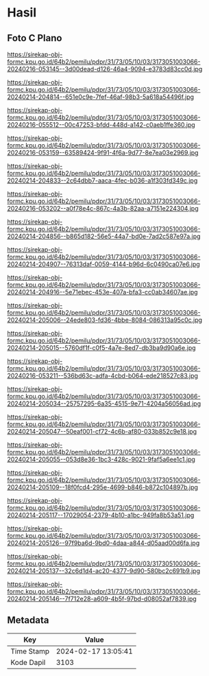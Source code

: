 # Hasil

## Foto C Plano

https://sirekap-obj-formc.kpu.go.id/64b2/pemilu/pdpr/31/73/05/10/03/3173051003066-20240216-053145--3d00dead-d126-46a4-9094-e3783d83cc0d.jpg

https://sirekap-obj-formc.kpu.go.id/64b2/pemilu/pdpr/31/73/05/10/03/3173051003066-20240214-204814--651e0c9e-7fef-46af-98b3-5a618a54496f.jpg

https://sirekap-obj-formc.kpu.go.id/64b2/pemilu/pdpr/31/73/05/10/03/3173051003066-20240216-055512--00c47253-bfdd-448d-a142-c0aeb1ffe360.jpg

https://sirekap-obj-formc.kpu.go.id/64b2/pemilu/pdpr/31/73/05/10/03/3173051003066-20240216-053159--63589424-9f91-4f6a-9d77-8e7ea03e2969.jpg

https://sirekap-obj-formc.kpu.go.id/64b2/pemilu/pdpr/31/73/05/10/03/3173051003066-20240214-204833--2c64dbb7-aaca-4fec-b036-a1f303fd349c.jpg

https://sirekap-obj-formc.kpu.go.id/64b2/pemilu/pdpr/31/73/05/10/03/3173051003066-20240216-053202--a0f78e4c-867c-4a3b-82aa-a7151e224304.jpg

https://sirekap-obj-formc.kpu.go.id/64b2/pemilu/pdpr/31/73/05/10/03/3173051003066-20240214-204856--b865d182-56e5-44a7-bd0e-7ad2c587e97a.jpg

https://sirekap-obj-formc.kpu.go.id/64b2/pemilu/pdpr/31/73/05/10/03/3173051003066-20240214-204907--76313daf-0059-4144-b96d-6c0490ca07e6.jpg

https://sirekap-obj-formc.kpu.go.id/64b2/pemilu/pdpr/31/73/05/10/03/3173051003066-20240214-204916--5e71ebec-453e-407a-bfa3-cc0ab34607ae.jpg

https://sirekap-obj-formc.kpu.go.id/64b2/pemilu/pdpr/31/73/05/10/03/3173051003066-20240214-205006--24ede803-fd36-4bbe-8084-086313a95c0c.jpg

https://sirekap-obj-formc.kpu.go.id/64b2/pemilu/pdpr/31/73/05/10/03/3173051003066-20240214-205015--5760df1f-c0f5-4a7e-8ed7-db3ba9d90a6e.jpg

https://sirekap-obj-formc.kpu.go.id/64b2/pemilu/pdpr/31/73/05/10/03/3173051003066-20240216-053211--536bd63c-adfa-4cbd-b064-ede218527c83.jpg

https://sirekap-obj-formc.kpu.go.id/64b2/pemilu/pdpr/31/73/05/10/03/3173051003066-20240214-205034--25757295-6a35-4515-9e71-4204a56056ad.jpg

https://sirekap-obj-formc.kpu.go.id/64b2/pemilu/pdpr/31/73/05/10/03/3173051003066-20240214-205047--50eaf001-cf72-4c6b-af80-033b852c9e18.jpg

https://sirekap-obj-formc.kpu.go.id/64b2/pemilu/pdpr/31/73/05/10/03/3173051003066-20240214-205055--053d8e36-1bc3-428c-9021-9faf5a6ee1c1.jpg

https://sirekap-obj-formc.kpu.go.id/64b2/pemilu/pdpr/31/73/05/10/03/3173051003066-20240214-205109--18f0fcd4-295e-4699-b846-b872c104897b.jpg

https://sirekap-obj-formc.kpu.go.id/64b2/pemilu/pdpr/31/73/05/10/03/3173051003066-20240214-205117--17029054-2379-4b10-a1bc-949fa8b53a51.jpg

https://sirekap-obj-formc.kpu.go.id/64b2/pemilu/pdpr/31/73/05/10/03/3173051003066-20240214-205126--97f9ba6d-9bd0-4daa-a844-d05aad00d6fa.jpg

https://sirekap-obj-formc.kpu.go.id/64b2/pemilu/pdpr/31/73/05/10/03/3173051003066-20240214-205137--32c6d1d4-ac20-4377-9d90-580bc2c691b9.jpg

https://sirekap-obj-formc.kpu.go.id/64b2/pemilu/pdpr/31/73/05/10/03/3173051003066-20240214-205146--7f712e28-a609-4b5f-97bd-d08052af7839.jpg


## Metadata

| Key        | Value               |
| ---------- | ------------------- |
| Time Stamp | 2024-02-17 13:05:41 |
| Kode Dapil | 3103                |



